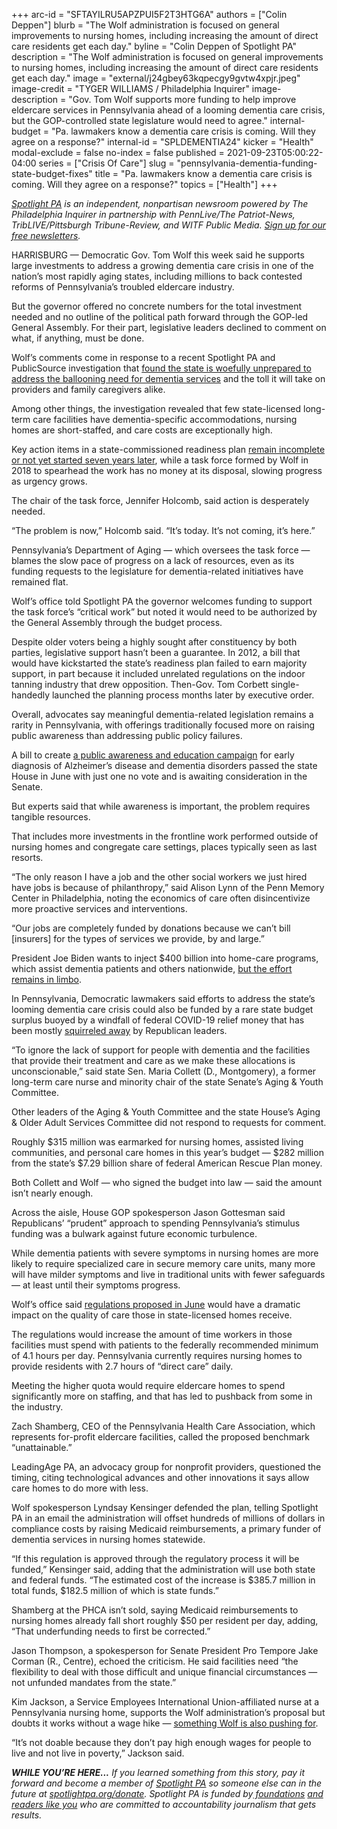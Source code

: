 +++
arc-id = "SFTAYILRU5APZPUI5F2T3HTG6A"
authors = ["Colin Deppen"]
blurb = "The Wolf administration is focused on general improvements to nursing homes, including increasing the amount of direct care residents get each day."
byline = "Colin Deppen of Spotlight PA"
description = "The Wolf administration is focused on general improvements to nursing homes, including increasing the amount of direct care residents get each day."
image = "external/j24gbey63kqpecgy9gvtw4xpjr.jpeg"
image-credit = "TYGER WILLIAMS / Philadelphia Inquirer"
image-description = "Gov. Tom Wolf supports more funding to help improve eldercare services in Pennsylvania ahead of a looming dementia care crisis, but the GOP-controlled state legislature would need to agree."
internal-budget = "Pa. lawmakers know a dementia care crisis is coming. Will they agree on a response?"
internal-id = "SPLDEMENTIA24"
kicker = "Health"
modal-exclude = false
no-index = false
published = 2021-09-23T05:00:22-04:00
series = ["Crisis Of Care"]
slug = "pennsylvania-dementia-funding-state-budget-fixes"
title = "Pa. lawmakers know a dementia care crisis is coming. Will they agree on a response?"
topics = ["Health"]
+++

<a href="https://www.spotlightpa.org/"><i>Spotlight PA</i></a><i> is an independent, nonpartisan newsroom powered by The Philadelphia Inquirer in partnership with PennLive/The Patriot-News, TribLIVE/Pittsburgh Tribune-Review, and WITF Public Media. </i><a href="https://www.spotlightpa.org/newsletters"><i>Sign up for our free newsletters</i></a><i>.</i>

HARRISBURG — Democratic Gov. Tom Wolf this week said he supports large investments to address a growing dementia care crisis in one of the nation’s most rapidly aging states, including millions to back contested reforms of Pennsylvania’s troubled eldercare industry.

But the governor offered no concrete numbers for the total investment needed and no outline of the political path forward through the GOP-led General Assembly. For their part, legislative leaders declined to comment on what, if anything, must be done.

Wolf’s comments come in response to a recent Spotlight PA and PublicSource investigation that <a href="https://www.spotlightpa.org/news/2021/09/pa-alzheimers-dementia-crisis-unprepared/">found the state is woefully unprepared to address the ballooning need for dementia services</a> and the toll it will take on providers and family caregivers alike.

<script src="https://www.spotlightpa.org/embed.js" async></script><div data-spl-embed-version="1" data-spl-src="https://www.spotlightpa.org/embeds/newsletter/"></div>

Among other things, the investigation revealed that few state-licensed long-term care facilities have dementia-specific accommodations, nursing homes are short-staffed, and care costs are exceptionally high.

Key action items in a state-commissioned readiness plan <a href="https://www.spotlightpa.org/news/2021/09/pa-alzheimers-dementia-state-plan-scorecard/">remain incomplete or not yet started seven years later</a>, while a task force formed by Wolf in 2018 to spearhead the work has no money at its disposal, slowing progress as urgency grows.

The chair of the task force, Jennifer Holcomb, said action is desperately needed.

“The problem is now,” Holcomb said. “It’s today. It’s not coming, it’s here.”

Pennsylvania’s Department of Aging — which oversees the task force — blames the slow pace of progress on a lack of resources, even as its funding requests to the legislature for dementia-related initiatives have remained flat.

Wolf’s office told Spotlight PA the governor welcomes funding to support the task force’s “critical work” but noted it would need to be authorized by the General Assembly through the budget process.

Despite older voters being a highly sought after constituency by both parties, legislative support hasn’t been a guarantee. In 2012, a bill that would have kickstarted the state’s readiness plan failed to earn majority support, in part because it included unrelated regulations on the indoor tanning industry that drew opposition. Then-Gov. Tom Corbett single-handedly launched the planning process months later by executive order.

Overall, advocates say meaningful dementia-related legislation remains a rarity in Pennsylvania, with offerings traditionally focused more on raising public awareness than addressing public policy failures.

A bill to create <a href="https://www.legis.state.pa.us/cfdocs/billInfo/billInfo.cfm?sYear=2021&sInd=0&body=H&type=B&bn=1082">a public awareness and education campaign</a> for early diagnosis of Alzheimer’s disease and dementia disorders passed the state House in June with just one no vote and is awaiting consideration in the Senate.

But experts said that while awareness is important, the problem requires tangible resources.

That includes more investments in the frontline work performed outside of nursing homes and congregate care settings, places typically seen as last resorts.

“The only reason I have a job and the other social workers we just hired have jobs is because of philanthropy,” said Alison Lynn of the Penn Memory Center in Philadelphia, noting the economics of care often disincentivize more proactive services and interventions.

“Our jobs are completely funded by donations because we can’t bill [insurers] for the types of services we provide, by and large.”

President Joe Biden wants to inject $400 billion into home-care programs, which assist dementia patients and others nationwide, <a href="https://news.bloomberglaw.com/health-law-and-business/biden-home-care-plan-could-fail-without-at-least-250-billion">but the effort remains in limbo</a>.

In Pennsylvania, Democratic lawmakers said efforts to address the state’s looming dementia care crisis could also be funded by a rare state budget surplus buoyed by a windfall of federal COVID-19 relief money that has been mostly <a href="https://www.spotlightpa.org/news/2021/06/pa-40-billion-budget-2021-poorest-school-districts-federal-relief-money/">squirreled away</a> by Republican leaders.

“To ignore the lack of support for people with dementia and the facilities that provide their treatment and care as we make these allocations is unconscionable,” said state Sen. Maria Collett (D., Montgomery), a former long-term care nurse and minority chair of the state Senate’s Aging &amp; Youth Committee.

Other leaders of the Aging &amp; Youth Committee and the state House’s Aging &amp; Older Adult Services Committee did not respond to requests for comment.

Roughly $315 million was earmarked for nursing homes, assisted living communities, and personal care homes in this year’s budget — $282 million from the state’s $7.29 billion share of federal American Rescue Plan money.

Both Collett and Wolf — who signed the budget into law — said the amount isn’t nearly enough.

Across the aisle, House GOP spokesperson Jason Gottesman said Republicans’ “prudent” approach to spending Pennsylvania’s stimulus funding was a bulwark against future economic turbulence.

While dementia patients with severe symptoms in nursing homes are more likely to require specialized care in secure memory care units, many more will have milder symptoms and live in traditional units with fewer safeguards — at least until their symptoms progress.

Wolf’s office said <a href="https://www.spotlightpa.org/news/2021/07/pa-nursing-home-regulations-staffing-hours-proposal/">regulations proposed in June</a> would have a dramatic impact on the quality of care those in state-licensed homes receive.

The regulations would increase the amount of time workers in those facilities must spend with patients to the federally recommended minimum of 4.1 hours per day. Pennsylvania currently requires nursing homes to provide residents with 2.7 hours of “direct care” daily.

Meeting the higher quota would require eldercare homes to spend significantly more on staffing, and that has led to pushback from some in the industry.

Zach Shamberg, CEO of the Pennsylvania Health Care Association, which represents for-profit eldercare facilities, called the proposed benchmark “unattainable.”

LeadingAge PA, an advocacy group for nonprofit providers, questioned the timing, citing technological advances and other innovations it says allow care homes to do more with less.

Wolf spokesperson Lyndsay Kensinger defended the plan, telling Spotlight PA in an email the administration will offset hundreds of millions of dollars in compliance costs by raising Medicaid reimbursements, a primary funder of dementia services in nursing homes statewide.

“If this regulation is approved through the regulatory process it will be funded,” Kensinger said, adding that the administration will use both state and federal funds. “The estimated cost of the increase is $385.7 million in total funds, $182.5 million of which is state funds.”

<script src="https://www.spotlightpa.org/embed.js" async></script><div data-spl-embed-version="1" data-spl-src="https://www.spotlightpa.org/embeds/donate/?teaser_text=If%20you%20learned%20something%20from%20this%20report%2C%20pay%20it%20forward%20and%20become%20a%20member%20of%20Spotlight%20PA%20so%20someone%20else%20can%20in%20the%20future."></div>

Shamberg at the PHCA isn’t sold, saying Medicaid reimbursements to nursing homes already fall short roughly $50 per resident per day, adding, “That underfunding needs to first be corrected.”

Jason Thompson, a spokesperson for Senate President Pro Tempore Jake Corman (R., Centre), echoed the criticism. He said facilities need “the flexibility to deal with those difficult and unique financial circumstances — not unfunded mandates from the state.”

Kim Jackson, a Service Employees International Union-affiliated nurse at a Pennsylvania nursing home, supports the Wolf administration’s proposal but doubts it works without a wage hike — <a href="https://www.spotlightpa.org/news/2021/03/pennsylvania-minimum-wage-debate-what-to-know-explainer/">something Wolf is also pushing for</a>.

“It’s not doable because they don’t pay high enough wages for people to live and not live in poverty,” Jackson said.

<i><b>WHILE YOU’RE HERE...</b></i><i> If you learned something from this story, pay it forward and become a member of </i><a href="https://www.spotlightpa.org/"><i>Spotlight PA</i></a><i> so someone else can in the future at </i><a href="https://www.spotlightpa.org/donate"><i>spotlightpa.org/donate</i></a><i>. Spotlight PA is funded by</i><a href="https://www.spotlightpa.org/support"><i> foundations</i></a><i> </i><a href="https://www.spotlightpa.org/support"><i>and readers like you</i></a><i> who are committed to accountability journalism that gets results.</i>
